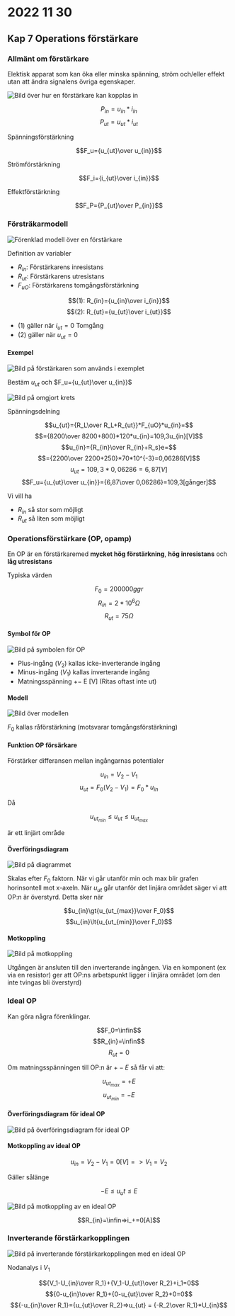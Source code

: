# 2022 11 30

## Kap 7 Operations förstärkare

### Allmänt om förstärkare

Elektisk apparat som kan öka eller minska spänning, ström och/eller effekt utan att ändra signalens övriga egenskaper.

![Bild över hur en förstärkare kan kopplas in](https://lh3.googleusercontent.com/Ke4wUGVGv3ijQdgmtmmqvfBdRS1NMhKnq9pZJsGunWXlPhZ1Q3819DxKSmI8wr28ycFpZzieMpyVp6w6x1sLoFcYtjWqqaQLALxIX1N6E1nW9ZFk0F1LdDM-3ut31ejoroxZgvXaQjE=w2400)

$$P_{in}=u_{in}*i_{in}$$
$$P_{ut}=u_{ut}*i_{ut}$$

Spänningsförstärkning

$$F_u={u_{ut}\over u_{in}}$$

Strömförstärkning

$$F_i={i_{ut}\over i_{in}}$$

Effektförstärkning

$$F_P={P_{ut}\over P_{in}}$$

### Försträkarmodell

![Förenklad modell över en förstärkare](https://lh3.googleusercontent.com/IJ-91Y-Z5Z5JB3r0PqGvpuL5952MOYlfIIwEoRR3IOGec3LfE5bcgb-Gg_p0oEiIvIU3R5YZZM7Jo4KPy2OnJCtWfb7VXrKEhdExFxWUvzH0agxcJTieUAFjGCqip0zMuhZ_Wx0EKBA=w2400)

Definition av variabler

- $R_{in}:$ Förstärkarens inresistans
- $R_{ut}:$ Förstärkarens utresistans
- $F_{uO}:$ Förstärkarens tomgångsförstärkning

$$(1): R_{in}={u_{in}\over i_{in}}$$
$$(2): R_{ut}={u_{ut}\over i_{ut}}$$

- (1) gäller när $i_{ut}=0$ Tomgång
- (2) gäller när $u_{ut}=0$

#### Exempel

![Bild på förstärkaren som används i exemplet](https://lh3.googleusercontent.com/pw/AL9nZEXY8Et4RotZWeBHcCKS4FkMHfQqVnQsNZPtGpTO0X6n19IOSYeFPexrhgwUk86tnios8Qdsh4ha7jbXod-pKbYBDTKmwEljkuxaH8XSFO2cA2N5ZCsx=w2400)

Bestäm $u_{ut}$ och $F_u={u_{ut}\over u_{in}}$

![Bild på omgjort krets](https://lh3.googleusercontent.com/lYV4vFpEjfUW37QmkP5Gw9C_t7k9LACrZ3ORN9Bvi7KkYBwgKHDpvI5JO51E2EG2nVXg-m94zFJtJ6_fw8P2lO9kA7p1Ohv1Ib_8-5hoYD-qZxevAD9hppAr6pOkGl6i6r2Lb3uaumc=w2400)

Spänningsdelning

$$u_{ut}={R_L\over R_L+R_{ut}}*F_{uO}*u_{in}=$$
$$={8200\over 8200+800}*120*u_{in}=109,3u_{in}[V]$$
$$u_{in}={R_{in}\over R_{in}+R_s}e=$$
$$={2200\over 2200+250}*70*10^{-3}=0,06286[V]$$
$$u_{ut}=109,3*0,06286=6,87[V]$$
$$F_u={u_{ut}\over u_{in}}={6,87\over 0,06286}=109,3[gånger]$$

Vi vill ha

- $R_{in}$ så stor som möjligt
- $R_{ut}$ så liten som möjligt

### Operationsförstärkare (OP, opamp)

En OP är en förstärkaremed **mycket hög förstärkning**, **hög inresistans** och **låg utresistans**

Typiska värden

$$F_0=200 000 ggr$$
$$R_{in}=2*10^6\Omega$$
$$R_{ut}=75\Omega$$

#### Symbol för OP

![Bild på symbolen för OP](https://lh3.googleusercontent.com/IidoeRoQHAungn5ykCrmsTor7s_tlBxDTX62q7JI-ag_Sicx3iu3mvsqeDhVQ4FP1GATILwdfQavztQqNR47VEuiAi5g7FshNI6gA_Yl0KuH2Z4is26fN6ayCO8PCgijfWzHZ24eeZ0=w2400)

- Plus-ingång $(V_2)$ kallas icke-inverterande ingång
- Minus-ingång $(V_1)$ kallas inverterande ingång
- Matningsspänning ${+-}$ E [V] (Ritas oftast inte ut)
  
#### Modell

![Bild över modellen](https://lh3.googleusercontent.com/U-XFQ2Fnktc86epOxOtdTG1ehc_Bz_7B5nZdFu01Op2Lt4EzFeiM8PQ5jBBg78fWQb768gOeKuDS18CEoG5cDxS1czy9fWMQgaXMcQCyNHJjM4Cm57nWCyNiRmp78MW4klVFBmu0gd8=w2400)

$F_0$ kallas råförstärkning (motsvarar tomgångsförstärkning)

#### Funktion OP försärkare

Förstärker differansen mellan ingångarnas potentialer

$$u_{in}=V_2-V_1$$
$$u_{ut}=F_0(V_2-V_1)=F_0*u_{in}$$

Då

$$u_{ut_{min}} \le u_{ut} \le u_{ut_{max}}$$

är ett linjärt område

#### Överföringsdiagram

![Bild på diagrammet](https://lh3.googleusercontent.com/EjShMduRSrnPUuvpaqcDEnucrh2EBAKhATLSMhNsMz6Rmch39xlQK5vTLyeLGDxrmFRTaYWPKN2V9zSwd_1O-O277jzIjWMUtoFfSUSD0IjrwdkDhrv5wf3JAfJrw41TJ95KcDWwWfc=w2400)

Skalas efter $F_0$ faktorn. När vi går utanför min och max blir grafen horinsontell mot x-axeln. När $u_{ut}$ går utanför det linjära området säger vi att OP:n är överstyrd. Detta sker när

$$u_{in}\gt{u_{ut_{max}}\over F_0}$$
$$u_{in}\lt{u_{ut_{min}}\over F_0}$$

#### Motkoppling

![Bild på motkoppling](https://lh3.googleusercontent.com/5gQJDRtVFcXcYh_oFoL7Si8bYEj2dX9X5Sxmv9_3uZCY9yIvjkHf-xIa7mLXNGoD2VvHSs-BnRmywKgSr194DQkBrPEXVa9CnPfIkQCVHOBCO51MQSVM4agLo8wTDkITJCfT0eAzQP0=w2400)

Utgången är ansluten till den inverterande ingången. Via en komponent (ex via en resistor) ger att OP:ns arbetspunkt ligger i linjära området (om den inte tvingas bli överstyrd)

### Ideal OP

Kan göra några förenklingar.

$$F_0=\infin$$
$$R_{in}=\infin$$
$$R_{ut}=0$$

Om matningsspänningen till OP:n är $+-E$ så får vi att:

$$u_{ut_{max}}=+E$$
$$u_{ut_{min}}=-E$$

#### Överföringsdiagram för ideal OP

![Bild på överföringsdiagram för ideal OP](https://lh3.googleusercontent.com/qb-20bfOkdGnBqrVg7-BF8WZdq-Un5KoDyKj92jqW-pFBIWum4mCYdWDlh0ihdodVj253CHnlQ_PKGVqAkUI1D7kxwz0H1xdt9JMgdg4DB9XMh9aVlADjw-6BNRlYnB9cpVcFpRgbVM=w2400)

#### Motkoppling av ideal OP

$$u_{in}=V_2-V_1=0[V]=>V_1=V_2$$

Gäller sålänge

$$-E\le u_ut\le E$$

![Bild på motkoppling av en ideal OP](https://lh3.googleusercontent.com/RT8SVf7ukqmhLyHZJa0NOdwK37Hf_dR0Kwv3i8Krv1vo9iLvmuFQWuxnpeRiBowLbpYUYUAthMsvSpmvFmS5yovvZaVVmSAMEjL-0PsZJMI2Iv1THBBLaL9_c9uIrBC7AHvRxhRDSJg=w2400)

$$R_{in}=\infin=>i_+=0[A]$$

### Inverterande förstärkarkopplingen

![Bild på inverterande förstärkarkopplingen med en ideal OP](https://lh3.googleusercontent.com/jgtpHtg3Spj9klJDpR2q2iKCznrs-PHH_4jph84Hn66LWWNhoqmE-6uahTlD8qZGvF5wtnoAhJNNcUeXQ_1TVKuJ1XMBDByY4mXnBUYh5R8FYEC9iLJ6Wgadjv1klCQ1ikVqRDoWA5Q=w2400)

Nodanalys i $V_1$

$${V_1-U_{in}\over R_1}+{V_1-U_{ut}\over R_2}+i_1=0$$
$${0-u_{in}\over R_1}+{0-u_{ut}\over R_2}+0=0$$
$${-u_{in}\over R_1}={u_{ut}\over R_2}=>u_{ut} = {-R_2\over R_1}*U_{in}$$
